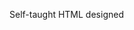 Self-taught HTML designed
              
 
 
 
      
 
 
                                                                                               